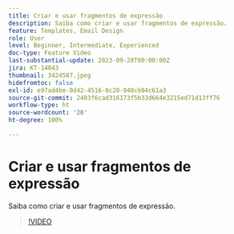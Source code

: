 ```yaml
---
title: Criar e usar fragmentos de expressão
description: Saiba como criar e usar fragmentos de expressão.
feature: Templates, Email Design
role: User
level: Beginner, Intermediate, Experienced
doc-type: Feature Video
last-substantial-update: 2023-09-28T00:00:00Z
jira: KT-14043
thumbnail: 3424587.jpeg
hidefromtoc: false
exl-id: e97ad4be-0d42-4516-8c20-948c604c61a3
source-git-commit: 2493f6cad316173f5b33d664e3215ed71d13ff76
workflow-type: ht
source-wordcount: '26'
ht-degree: 100%

---
```


# Criar e usar fragmentos de expressão

Saiba como criar e usar fragmentos de expressão.

>[!VIDEO](https://video.tv.adobe.com/v/3424587/?learn=on)
